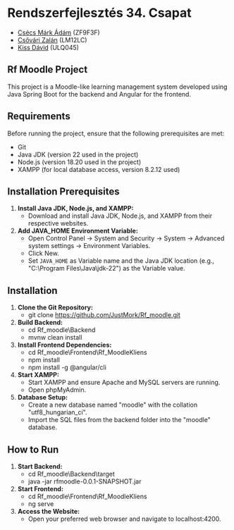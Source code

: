 

# Rendszerfejlesztés 34. Csapat

   -  [Csécs Márk Ádám](https://github.com/JustMork) (ZF9F3F)
   -  [Csővári Zalán]() (LM12LC)
   -  [Kiss Dávid]() (ULQ045)


## Rf Moodle Project

This project is a Moodle-like learning management system developed using Java Spring Boot for the backend and Angular for the frontend.

## Requirements

Before running the project, ensure that the following prerequisites are met:

- Git
- Java JDK (version 22 used in the project)
- Node.js (version 18.20 used in the project)
- XAMPP (for local database access, version 8.2.12 used)

## Installation Prerequisites

1. **Install Java JDK, Node.js, and XAMPP:**
   - Download and install Java JDK, Node.js, and XAMPP from their respective websites.
2. **Add JAVA_HOME Environment Variable:**
   - Open Control Panel -> System and Security -> System -> Advanced system settings -> Environment Variables.
   - Click New.
   - Set `JAVA_HOME` as Variable name and the Java JDK location (e.g., "C:\Program Files\Java\jdk-22") as the Variable value.

## Installation

1. **Clone the Git Repository:**
   - git clone https://github.com/JustMork/Rf_moodle.git
2. **Build Backend:**
    - cd Rf_moodle\Backend
    - mvnw clean install
3. **Install Frontend Dependencies:**
    - cd Rf_moodle\Frontend\Rf_MoodleKliens
    - npm install
    - npm install -g @angular/cli
4. **Start XAMPP:**
   - Start XAMPP and ensure Apache and MySQL servers are running.
   - Open phpMyAdmin.
5. **Database Setup:**
   - Create a new database named "moodle" with the collation "utf8_hungarian_ci".
   - Import the SQL files from the backend folder into the "moodle" database.

## How to Run

1. **Start Backend:**
    - cd Rf_moodle\Backend\target
    - java -jar rfmoodle-0.0.1-SNAPSHOT.jar
2. **Start Frontend:**
    - cd Rf_moodle\Frontend\Rf_MoodleKliens
    - ng serve
3. **Access the Website:**
   - Open your preferred web browser and navigate to localhost:4200.
